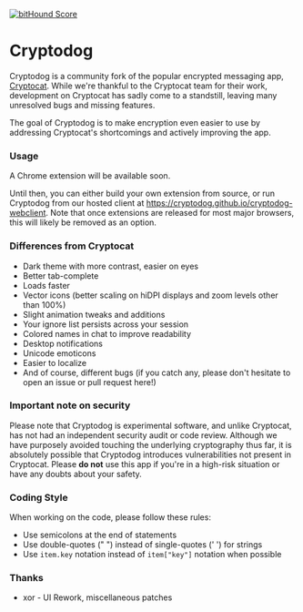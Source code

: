 [![bitHound Score](https://www.bithound.io/github/Cryptodog/cryptodog-webclient/badges/score.svg)](https://www.bithound.io/github/Cryptodog/cryptodog-webclient)

# Cryptodog

Cryptodog is a community fork of the popular encrypted messaging app, [Cryptocat](https://crypto.cat). While we're thankful to the Cryptocat team for their work, development on Cryptocat has sadly come to a standstill, leaving many unresolved bugs and missing features.

The goal of Cryptodog is to make encryption even easier to use by addressing Cryptocat's shortcomings and actively improving the app.

### Usage
A Chrome extension will be available soon.

Until then, you can either build your own extension from source, or run Cryptodog from our hosted client at https://cryptodog.github.io/cryptodog-webclient. Note that once extensions are released for most major browsers, this will likely be removed as an option.

### Differences from Cryptocat
* Dark theme with more contrast, easier on eyes
* Better tab-complete
* Loads faster
* Vector icons (better scaling on hiDPI displays and zoom levels other than 100%)
* Slight animation tweaks and additions
* Your ignore list persists across your session 
* Colored names in chat to improve readability
* Desktop notifications
* Unicode emoticons
* Easier to localize
* And of course, different bugs (if you catch any, please don't hesitate to open an issue or pull request here!)

### Important note on security

Please note that Cryptodog is experimental software, and unlike Cryptocat, has not had an independent security audit or code review. Although we have purposely avoided touching the underlying cryptography thus far, it is absolutely possible that Cryptodog introduces vulnerabilities not present in Cryptocat. Please **do not** use this app if you're in a high-risk situation or have any doubts about your safety.

### Coding Style

When working on the code, please follow these rules:
* Use semicolons at the end of statements
* Use double-quotes (" ") instead of single-quotes (' ') for strings
* Use `item.key` notation instead of `item["key"]` notation when possible

### Thanks
* xor - UI Rework, miscellaneous patches
